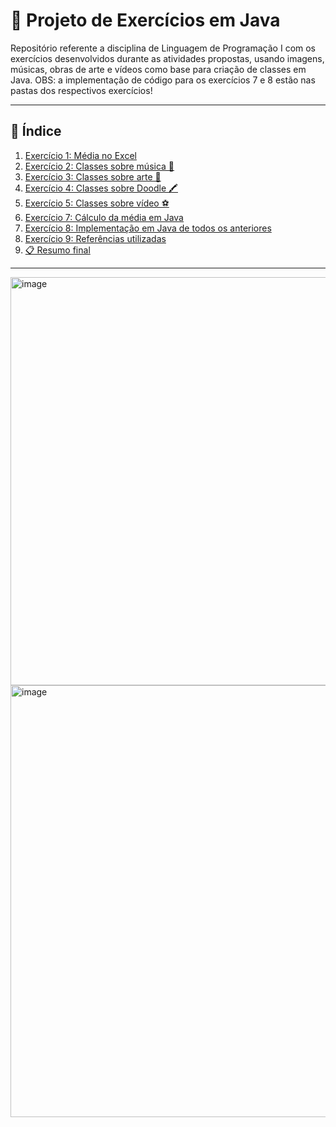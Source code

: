 # 🧠 Projeto de Exercícios em Java

Repositório referente a disciplina de Linguagem de Programação I com os exercícios desenvolvidos durante as atividades propostas, usando imagens, músicas, obras de arte e vídeos como base para criação de classes em Java.
OBS: a implementação de código para os exercícios 7 e 8 estão nas pastas dos respectivos exercícios!

---

## 📌 Índice

1. [Exercício 1: Média no Excel](#exercício-1-média-no-excel)
2. [Exercício 2: Classes sobre música 🎵](#exercício-2-classes-sobre-música)
3. [Exercício 3: Classes sobre arte 🎨](#exercício-3-classes-sobre-arte)
4. [Exercício 4: Classes sobre Doodle 🖍️](#exercício-4-classes-sobre-doodle)
5. [Exercício 5: Classes sobre vídeo ⚽](#exercício-5-classes-sobre-vídeo)
6. [Exercício 7: Cálculo da média em Java](#exercício-7-cálculo-da-média-em-java)
7. [Exercício 8: Implementação em Java de todos os anteriores](#exercício-8-implementação-em-java-dos-exercícios)
8. [Exercício 9: Referências utilizadas](#exercício-9-referências-utilizadas)
9. [📋 Resumo final](#resumo-das-atividades)

---



















<img width="1503" height="653" alt="image" src="https://github.com/user-attachments/assets/6b93151f-b34d-46e6-be63-7361c1bb723d" />
<img width="1501" height="691" alt="image" src="https://github.com/user-attachments/assets/7faf8d7c-1950-4f13-a7d2-9b1b65ea1288" />




